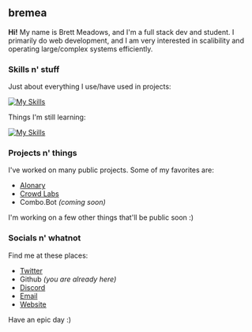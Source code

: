 ## bremea
**Hi!** My name is Brett Meadows, and I'm a full stack dev and student. I primarily do web development, and I am very interested in scalibility and operating large/complex systems efficiently.

### Skills n' stuff
Just about everything I use/have used in projects:

[![My Skills](https://skillicons.dev/icons?i=js,ts,c,java,mysql,postgres,cassandra,prisma,mongodb,redis,nodejs,react,nextjs,unity,cs,vercel,css,html,vscode,idea,tailwind,linux,md,docker,kubernetes,github,git,express,discord,cloudflare,gcp,svelte,figma)](https://skillicons.dev)

Things I'm still learning:

[![My Skills](https://skillicons.dev/icons?i=rust,flutter,go,aws,kotlin,godot,cpp)](https://skillicons.dev)

### Projects n' things
I've worked on many public projects. Some of my favorites are:
 - [AIonary](https://aionary.com)
 - [Crowd Labs](https://getcrowd.app)
 - Combo.Bot *(coming soon)*

I'm working on a few other things that'll be public soon :)

### Socials n' whatnot
Find me at these places:
 - [Twitter](https://twitter.com/brett_8975)
 - Github *(you are already here)*
 - [Discord](https://discord.com/users/710164635524923575)
 - [Email](mailto:brett@bremea.com)
 - [Website](https://bremea.com)

Have an epic day :)
